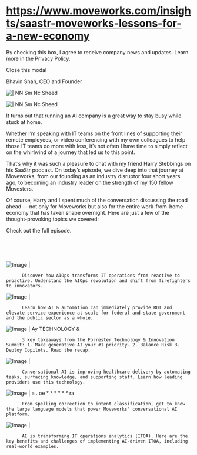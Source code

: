 # https://www.moveworks.com/insights/saastr-moveworks-lessons-for-a-new-economy

By checking this box, I agree to receive company news and updates. Learn more in the Privacy Policy.







  Close this modal
  



Bhavin Shah, CEO and Founder


![ | NN Sm Nc Sheed](https://www.moveworks.com/hubfs/13_MW_Blog_Feature_Saastr_Podcast.png)

![ | NN Sm Nc Sheed](https://www.moveworks.com/hubfs/13_MW_Blog_Feature_Saastr_Podcast.png)

It turns out that running an AI company is a great way to stay busy while stuck at home. 

Whether I’m speaking with IT teams on the front lines of supporting their remote employees, or video conferencing with my own colleagues to help those IT teams do more with less, it’s not often I have time to simply reflect on the whirlwind of a journey that led us to this point.

That’s why it was such a pleasure to chat with my friend Harry Stebbings on his SaaStr podcast. On today’s episode, we dive deep into that journey at Moveworks, from our founding as an industry disruptor four short years ago, to becoming an industry leader on the strength of my 150 fellow Movesters.

Of course, Harry and I spent much of the conversation discussing the road ahead — not only for Moveworks but also for the entire work-from-home economy that has taken shape overnight. Here are just a few of the thought-provoking topics we covered:

Check out the full episode.

 

 

![Image | ](https://www.moveworks.com/hs-fs/hubfs/AIOps-featured-image.png)


          Discover how AIOps transforms IT operations from reactive to proactive. Understand the AIOps revolution and shift from firefighters to innovators.
        

![Image | ](https://www.moveworks.com/hs-fs/hubfs/Public-Sector-Convo-AI.png)


          Learn how AI & automation can immediately provide ROI and elevate service experience at scale for federal and state government and the public sector as a whole.
        

![Image | Ay TECHNOLOGY &](https://www.moveworks.com/hs-fs/hubfs/Forrester%20T%26I%20%281%29.png)


          3 key takeaways from the Forrester Technology & Innovation Summit: 1. Make generative AI your #1 priority. 2. Balance Risk 3. Deploy Copilots. Read the recap.
        

![Image | ](https://www.moveworks.com/hs-fs/hubfs/healthcare-test.png)


          Conversational AI is improving healthcare delivery by automating tasks, surfacing knowledge, and supporting staff. Learn how leading providers use this technology.
        

![Image | a . oe ° ° * ° ° ° ra](https://www.moveworks.com/hs-fs/hubfs/Moveworks_LLM_Feature.png)


          From spelling correction to intent classification, get to know the large language models that power Moveworks' conversational AI platform.
        

![Image | ](https://www.moveworks.com/hs-fs/hubfs/ITOA_feature.png)


          AI is transforming IT operations analytics (ITOA). Here are the key benefits and challenges of implementing AI-driven ITOA, including real-world examples.
        

